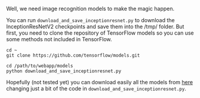 Well, we need image recognition models to make the magic happen.

You can run `download_and_save_inceptionresnet.py` to download the InceptionResNetV2 checkpoints and save them into the /tmp/ folder.
But first, you need to clone the repository of TensorFlow models so you can use some methods not included in TensorFlow.

```
cd ~
git clone https://github.com/tensorflow/models.git
```

```
cd /path/to/webapp/models
python download_and_save_inceptionresnet.py
```

Hopefully (not tested yet) you can download easily all the models from [here](https://github.com/tensorflow/models/tree/master/slim#pre-trained-models) changing just a bit of the code in `download_and_save_inceptionresnet.py`.